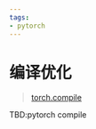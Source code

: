 ```yaml
---
tags:
- pytorch
---
```


# 编译优化

> [torch.compile](https://docs.pytorch.org/docs/stable/torch.compiler.html)


TBD:pytorch compile